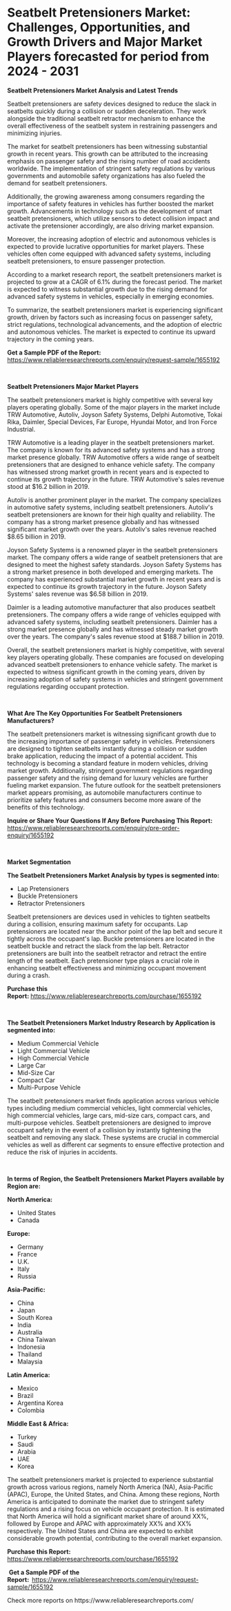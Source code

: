 <p><h1>Seatbelt Pretensioners Market: Challenges, Opportunities, and Growth Drivers and Major Market Players forecasted for period from 2024 - 2031</h1></p><p><strong>Seatbelt Pretensioners Market Analysis and Latest Trends</strong></p>
<p><p>Seatbelt pretensioners are safety devices designed to reduce the slack in seatbelts quickly during a collision or sudden deceleration. They work alongside the traditional seatbelt retractor mechanism to enhance the overall effectiveness of the seatbelt system in restraining passengers and minimizing injuries.</p><p>The market for seatbelt pretensioners has been witnessing substantial growth in recent years. This growth can be attributed to the increasing emphasis on passenger safety and the rising number of road accidents worldwide. The implementation of stringent safety regulations by various governments and automobile safety organizations has also fueled the demand for seatbelt pretensioners.</p><p>Additionally, the growing awareness among consumers regarding the importance of safety features in vehicles has further boosted the market growth. Advancements in technology such as the development of smart seatbelt pretensioners, which utilize sensors to detect collision impact and activate the pretensioner accordingly, are also driving market expansion.</p><p>Moreover, the increasing adoption of electric and autonomous vehicles is expected to provide lucrative opportunities for market players. These vehicles often come equipped with advanced safety systems, including seatbelt pretensioners, to ensure passenger protection.</p><p>According to a market research report, the seatbelt pretensioners market is projected to grow at a CAGR of 6.1% during the forecast period. The market is expected to witness substantial growth due to the rising demand for advanced safety systems in vehicles, especially in emerging economies.</p><p>To summarize, the seatbelt pretensioners market is experiencing significant growth, driven by factors such as increasing focus on passenger safety, strict regulations, technological advancements, and the adoption of electric and autonomous vehicles. The market is expected to continue its upward trajectory in the coming years.</p></p>
<p><strong>Get a Sample PDF of the Report:&nbsp;</strong> <a href="https://www.reliableresearchreports.com/enquiry/request-sample/1655192">https://www.reliableresearchreports.com/enquiry/request-sample/1655192</a></p>
<p>&nbsp;</p>
<p><strong>Seatbelt Pretensioners Major Market Players</strong></p>
<p><p>The seatbelt pretensioners market is highly competitive with several key players operating globally. Some of the major players in the market include TRW Automotive, Autoliv, Joyson Safety Systems, Delphi Automotive, Tokai Rika, Daimler, Special Devices, Far Europe, Hyundai Motor, and Iron Force Industrial.</p><p>TRW Automotive is a leading player in the seatbelt pretensioners market. The company is known for its advanced safety systems and has a strong market presence globally. TRW Automotive offers a wide range of seatbelt pretensioners that are designed to enhance vehicle safety. The company has witnessed strong market growth in recent years and is expected to continue its growth trajectory in the future. TRW Automotive's sales revenue stood at $16.2 billion in 2019.</p><p>Autoliv is another prominent player in the market. The company specializes in automotive safety systems, including seatbelt pretensioners. Autoliv's seatbelt pretensioners are known for their high quality and reliability. The company has a strong market presence globally and has witnessed significant market growth over the years. Autoliv's sales revenue reached $8.65 billion in 2019.</p><p>Joyson Safety Systems is a renowned player in the seatbelt pretensioners market. The company offers a wide range of seatbelt pretensioners that are designed to meet the highest safety standards. Joyson Safety Systems has a strong market presence in both developed and emerging markets. The company has experienced substantial market growth in recent years and is expected to continue its growth trajectory in the future. Joyson Safety Systems' sales revenue was $6.58 billion in 2019.</p><p>Daimler is a leading automotive manufacturer that also produces seatbelt pretensioners. The company offers a wide range of vehicles equipped with advanced safety systems, including seatbelt pretensioners. Daimler has a strong market presence globally and has witnessed steady market growth over the years. The company's sales revenue stood at $188.7 billion in 2019.</p><p>Overall, the seatbelt pretensioners market is highly competitive, with several key players operating globally. These companies are focused on developing advanced seatbelt pretensioners to enhance vehicle safety. The market is expected to witness significant growth in the coming years, driven by increasing adoption of safety systems in vehicles and stringent government regulations regarding occupant protection.</p></p>
<p>&nbsp;</p>
<p><strong>What Are The Key Opportunities For Seatbelt Pretensioners Manufacturers?</strong></p>
<p><p>The seatbelt pretensioners market is witnessing significant growth due to the increasing importance of passenger safety in vehicles. Pretensioners are designed to tighten seatbelts instantly during a collision or sudden brake application, reducing the impact of a potential accident. This technology is becoming a standard feature in modern vehicles, driving market growth. Additionally, stringent government regulations regarding passenger safety and the rising demand for luxury vehicles are further fueling market expansion. The future outlook for the seatbelt pretensioners market appears promising, as automobile manufacturers continue to prioritize safety features and consumers become more aware of the benefits of this technology.</p></p>
<p><strong>Inquire or Share Your Questions If Any Before Purchasing This Report:</strong> <a href="https://www.reliableresearchreports.com/enquiry/pre-order-enquiry/1655192">https://www.reliableresearchreports.com/enquiry/pre-order-enquiry/1655192</a></p>
<p>&nbsp;</p>
<p><strong>Market Segmentation</strong></p>
<p><strong>The Seatbelt Pretensioners Market Analysis by types is segmented into:</strong></p>
<p><ul><li>Lap Pretensioners</li><li>Buckle Pretensioners</li><li>Retractor Pretensioners</li></ul></p>
<p><p>Seatbelt pretensioners are devices used in vehicles to tighten seatbelts during a collision, ensuring maximum safety for occupants. Lap pretensioners are located near the anchor point of the lap belt and secure it tightly across the occupant's lap. Buckle pretensioners are located in the seatbelt buckle and retract the slack from the lap belt. Retractor pretensioners are built into the seatbelt retractor and retract the entire length of the seatbelt. Each pretensioner type plays a crucial role in enhancing seatbelt effectiveness and minimizing occupant movement during a crash.</p></p>
<p><strong>Purchase this Report:&nbsp;</strong><a href="https://www.reliableresearchreports.com/purchase/1655192">https://www.reliableresearchreports.com/purchase/1655192</a></p>
<p>&nbsp;</p>
<p><strong>The Seatbelt Pretensioners Market Industry Research by Application is segmented into:</strong></p>
<p><ul><li>Medium Commercial Vehicle</li><li>Light Commercial Vehicle</li><li>High Commercial Vehicle</li><li>Large Car</li><li>Mid-Size Car</li><li>Compact Car</li><li>Multi-Purpose Vehicle</li></ul></p>
<p><p>The seatbelt pretensioners market finds application across various vehicle types including medium commercial vehicles, light commercial vehicles, high commercial vehicles, large cars, mid-size cars, compact cars, and multi-purpose vehicles. Seatbelt pretensioners are designed to improve occupant safety in the event of a collision by instantly tightening the seatbelt and removing any slack. These systems are crucial in commercial vehicles as well as different car segments to ensure effective protection and reduce the risk of injuries in accidents.</p></p>
<p>&nbsp;</p>
<p><strong>In terms of Region, the Seatbelt Pretensioners Market Players available by Region are:</strong></p>
<p>
    <p> <strong> North America: </strong>
        <ul>
            <li>United States</li>
            <li>Canada</li>
        </ul>
        </p> 
    <p> <strong> Europe: </strong>
        <ul>
            <li>Germany</li>
            <li>France</li>
            <li>U.K.</li>
            <li>Italy</li>
            <li>Russia</li>
        </ul>
        </p> 
    <p> <strong> Asia-Pacific: </strong>
        <ul>
            <li>China</li>
            <li>Japan</li>
            <li>South Korea</li>
            <li>India</li>
            <li>Australia</li>
            <li>China Taiwan</li>
            <li>Indonesia</li>
            <li>Thailand</li>
            <li>Malaysia</li>
        </ul>
        </p> 
    <p> <strong> Latin America: </strong>
        <ul>
            <li>Mexico</li>
            <li>Brazil</li>
            <li>Argentina Korea</li>
            <li>Colombia</li>
        </ul>
        </p> 
    <p> <strong> Middle East & Africa: </strong>
        <ul>
            <li>Turkey</li>
            <li>Saudi</li>
            <li>Arabia</li>
            <li>UAE</li>
            <li>Korea</li>
        </ul>
    </p>
    </p>
<p><p>The seatbelt pretensioners market is projected to experience substantial growth across various regions, namely North America (NA), Asia-Pacific (APAC), Europe, the United States, and China. Among these regions, North America is anticipated to dominate the market due to stringent safety regulations and a rising focus on vehicle occupant protection. It is estimated that North America will hold a significant market share of around XX%, followed by Europe and APAC with approximately XX% and XX% respectively. The United States and China are expected to exhibit considerable growth potential, contributing to the overall market expansion.</p></p>
<p><strong>Purchase this Report: </strong><a href="https://www.reliableresearchreports.com/purchase/1655192">https://www.reliableresearchreports.com/purchase/1655192</a></p>
<p>&nbsp;<strong>Get a Sample PDF of the Report:&nbsp;&nbsp;</strong><a href="https://www.reliableresearchreports.com/enquiry/request-sample/1655192">https://www.reliableresearchreports.com/enquiry/request-sample/1655192</a></p>
<p><strong></strong></p>
<p>Check more reports on https://www.reliableresearchreports.com/</p>